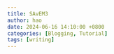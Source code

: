 ```yaml
---
title: SAvEM3
author: hao
date: 2024-06-16 14:10:00 +0800
categories: [Blogging, Tutorial]
tags: [writing]
---
```

